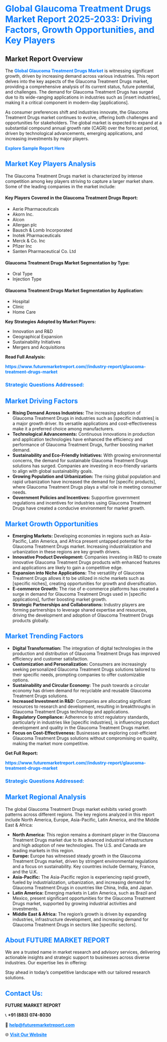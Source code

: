 <h1 style="color: #007BFF;">Global Glaucoma Treatment Drugs Market Report 2025-2033: Driving Factors, Growth Opportunities, and Key Players</h1>

<section id="overview">
<h2>Market Report Overview</h2>
<p>The <a href="https://www.futuremarketreport.com//industry-report/glaucoma-treatment-drugs-market" style="color: #007BFF; text-decoration: none;"><strong>Global Glaucoma Treatment Drugs Market</strong></a> is witnessing significant growth, driven by increasing demand across various industries. This report delves into the key aspects of the Glaucoma Treatment Drugs market, providing a comprehensive analysis of its current status, future potential, and challenges. The demand for Glaucoma Treatment Drugs has surged due to its wide-ranging applications in industries such as [insert industries], making it a critical component in modern-day [applications].</p>
<p>As consumer preferences shift and industries innovate, the Glaucoma Treatment Drugs market continues to evolve, offering both challenges and opportunities for stakeholders. The global market is expected to expand at a substantial compound annual growth rate (CAGR) over the forecast period, driven by technological advancements, emerging applications, and increasing investments by major players.</p>
</section>

<section id="overview">
<p><a href="https://www.futuremarketreport.com//request-sample/reportId=91038" style="color: #007BFF; text-decoration: none;"><strong>Explore Sample Report Here</strong></a></p>
</section>

<section id="key-players">
<h2 style="color: #007BFF;">Market Key Players Analysis</h2>
<p>The Glaucoma Treatment Drugs market is characterized by intense competition among key players striving to capture a larger market share. Some of the leading companies in the market include:</p>
<h4>Key Players Covered in the Glaucoma Treatment Drugs Report:</h4>
<ul><li>Aerie Pharmaceuticals</li><li>Akorn Inc.</li><li>Alcon</li><li>Allergan plc</li><li>Bausch &amp; Lomb Incorporated</li><li>Inotek Pharmaceuticals</li><li>Merck &amp; Co. Inc</li><li>Pfizer Inc</li><li>Santen Pharmaceutical Co. Ltd</li></ul>
<h4>Glaucoma Treatment Drugs Market Segmentation by Type:</h4>
<ul><li>Oral Type</li><li>Injection Type</li></ul>

<h4>Glaucoma Treatment Drugs Market Segmentation by Application:</h4>
<ul><li>Hospital</li><li>Clinic</li><li>Home Care</li></ul>
<p><strong>Key Strategies Adopted by Market Players:</strong></p>
<ul>
<li>Innovation and R&D</li>
<li>Geographical Expansion</li>
<li>Sustainability Initiatives</li>
<li>Mergers and Acquisitions</li>
</ul>
</section>

<section>
<p><strong>Read Full Analysis: </strong></p><a href="https://www.futuremarketreport.com//industry-report/glaucoma-treatment-drugs-market" style="color: #007BFF; text-decoration: none;"><strong>https://www.futuremarketreport.com//industry-report/glaucoma-treatment-drugs-market</strong></a>
<h3 style="color: #007BFF;">Strategic Questions Addressed:</h3>
</section>

<section id="driving-factors">
<h2 style="color: #007BFF;">Market Driving Factors</h2>
<ul>
<li><strong>Rising Demand Across Industries:</strong> The increasing adoption of Glaucoma Treatment Drugs in industries such as [specific industries] is a major growth driver. Its versatile applications and cost-effectiveness make it a preferred choice among manufacturers.</li>
<li><strong>Technological Advancements:</strong> Continuous innovations in production and application technologies have enhanced the efficiency and performance of Glaucoma Treatment Drugs, further boosting market demand.</li>
<li><strong>Sustainability and Eco-Friendly Initiatives:</strong> With growing environmental concerns, the demand for sustainable Glaucoma Treatment Drugs solutions has surged. Companies are investing in eco-friendly variants to align with global sustainability goals.</li>
<li><strong>Growing Population and Urbanization:</strong> The rising global population and rapid urbanization have increased the demand for [specific products], where Glaucoma Treatment Drugs plays a vital role in meeting consumer needs.</li>
<li><strong>Government Policies and Incentives:</strong> Supportive government regulations and incentives for industries using Glaucoma Treatment Drugs have created a conducive environment for market growth.</li>
</ul>
</section>

<section id="growth-opportunities">
<h2 style="color: #007BFF;">Market Growth Opportunities</h2>
<ul>
<li><strong>Emerging Markets:</strong> Developing economies in regions such as Asia-Pacific, Latin America, and Africa present untapped potential for the Glaucoma Treatment Drugs market. Increasing industrialization and urbanization in these regions are key growth drivers.</li>
<li><strong>Innovative Product Development:</strong> Companies investing in R&D to create innovative Glaucoma Treatment Drugs products with enhanced features and applications are likely to gain a competitive edge.</li>
<li><strong>Expansion into Niche Applications:</strong> The versatility of Glaucoma Treatment Drugs allows it to be utilized in niche markets such as [specific niches], creating opportunities for growth and diversification.</li>
<li><strong>E-commerce Growth:</strong> The rise of e-commerce platforms has created a surge in demand for Glaucoma Treatment Drugs used in [specific applications], further boosting market growth.</li>
<li><strong>Strategic Partnerships and Collaborations:</strong> Industry players are forming partnerships to leverage shared expertise and resources, driving the development and adoption of Glaucoma Treatment Drugs products globally.</li>
</ul>
</section>

<section id="trending-factors">
<h2 style="color: #007BFF;">Market Trending Factors</h2>
<ul>
<li><strong>Digital Transformation:</strong> The integration of digital technologies in the production and distribution of Glaucoma Treatment Drugs has improved efficiency and customer satisfaction.</li>
<li><strong>Customization and Personalization:</strong> Consumers are increasingly seeking personalized Glaucoma Treatment Drugs solutions tailored to their specific needs, prompting companies to offer customizable options.</li>
<li><strong>Sustainability and Circular Economy:</strong> The push towards a circular economy has driven demand for recyclable and reusable Glaucoma Treatment Drugs solutions.</li>
<li><strong>Increased Investment in R&D:</strong> Companies are allocating significant resources to research and development, resulting in breakthroughs in Glaucoma Treatment Drugs technology and applications.</li>
<li><strong>Regulatory Compliance:</strong> Adherence to strict regulatory standards, particularly in industries like [specific industries], is influencing product development and quality in the Glaucoma Treatment Drugs market.</li>
<li><strong>Focus on Cost-Effectiveness:</strong> Businesses are exploring cost-efficient Glaucoma Treatment Drugs solutions without compromising on quality, making the market more competitive.</li>
</ul>
</section>

<section>
<p><strong>Get Full Report: </strong></p><a href="https://www.futuremarketreport.com//industry-report/glaucoma-treatment-drugs-market" style="color: #007BFF; text-decoration: none;"><strong>https://www.futuremarketreport.com//industry-report/glaucoma-treatment-drugs-market</strong></a>
<h3 style="color: #007BFF;">Strategic Questions Addressed:</h3>
</section>


<section id="regional-analysis">
<h2 style="color: #007BFF;">Market Regional Analysis</h2>
<p>The global Glaucoma Treatment Drugs market exhibits varied growth patterns across different regions. The key regions analyzed in this report include North America, Europe, Asia-Pacific, Latin America, and the Middle East & Africa:</p>
<ul>
<li><strong>North America:</strong> This region remains a dominant player in the Glaucoma Treatment Drugs market due to its advanced industrial infrastructure and high adoption of new technologies. The U.S. and Canada are leading markets in this region.</li>
<li><strong>Europe:</strong> Europe has witnessed steady growth in the Glaucoma Treatment Drugs market, driven by stringent environmental regulations and a focus on sustainability. Key countries include Germany, France, and the U.K.</li>
<li><strong>Asia-Pacific:</strong> The Asia-Pacific region is experiencing rapid growth, fueled by industrialization, urbanization, and increasing demand for Glaucoma Treatment Drugs in countries like China, India, and Japan.</li>
<li><strong>Latin America:</strong> Emerging markets in Latin America, such as Brazil and Mexico, present significant opportunities for the Glaucoma Treatment Drugs market, supported by growing industrial activities and investments.</li>
<li><strong>Middle East & Africa:</strong> The region’s growth is driven by expanding industries, infrastructure development, and increasing demand for Glaucoma Treatment Drugs in sectors like [specific sectors].</li>
</ul>
</section>

<footer>
<h2 style="color: #007BFF;">About FUTURE MARKET REPORT</h2>
<p>We are a trusted name in market research and advisory services, delivering actionable insights and strategic support to businesses across diverse industries. Our expertise lies in offering:</p>

<p>Stay ahead in today’s competitive landscape with our tailored research solutions.</p>

<h2 style="color: #007BFF;">Contact Us:</h2>
<p><strong>FUTURE MARKET REPORT</strong></p>
<p>📞 <strong>+91 (883) 074-8030</strong></p>
<p>📧 <strong><a href="mailto:help@futuremarketreport.com" style="color: #007BFF;">help@futuremarketreport.com</a></strong></p>
<p>🌐 <strong><a href="https://www.futuremarketreport.com/" style="color: #007BFF;">Visit Our Website</a></strong></p>
</footer>